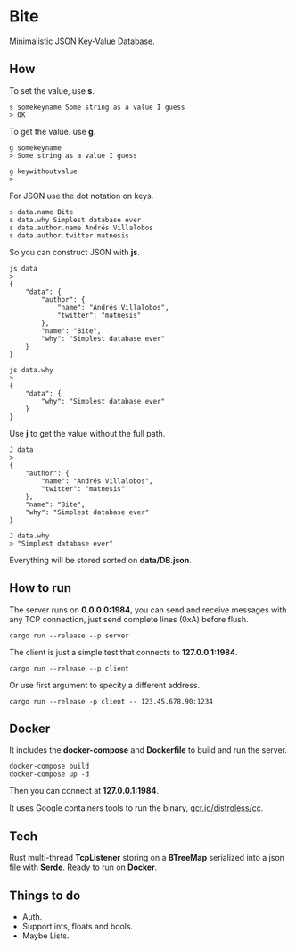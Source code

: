 # Bite

Minimalistic JSON Key-Value Database.

## How

To set the value, use **s**.

    s somekeyname Some string as a value I guess
    > OK

To get the value. use **g**.

    g somekeyname
    > Some string as a value I guess

    g keywithoutvalue
    >

For JSON use the dot notation on keys.

    s data.name Bite
    s data.why Simplest database ever
    s data.author.name Andrés Villalobos
    s data.author.twitter matnesis

So you can construct JSON with **js**.

    js data
    >
    {
        "data": {
            "author": {
                "name": "Andrés Villalobos",
                "twitter": "matnesis"
            },
            "name": "Bite",
            "why": "Simplest database ever"
        }
    }

    js data.why
    >
    {
        "data": {
            "why": "Simplest database ever"
        }
    }

Use **j** to get the value without the full path.

    J data
    >
    {
        "author": {
            "name": "Andrés Villalobos",
            "twitter": "matnesis"
        },
        "name": "Bite",
        "why": "Simplest database ever"
    }

    J data.why
    > "Simplest database ever"

Everything will be stored sorted on **data/DB.json**.

## How to run

The server runs on **0.0.0.0:1984**, you can send and receive messages with any
TCP connection, just send complete lines (0xA) before flush.

    cargo run --release --p server

The client is just a simple test that connects to **127.0.0.1:1984**.

    cargo run --release --p client

Or use first argument to specity a different address.

    cargo run --release -p client -- 123.45.678.90:1234

## Docker

It includes the **docker-compose** and **Dockerfile** to build and run the
server.

    docker-compose build
    docker-compose up -d

Then you can connect at **127.0.0.1:1984**.

It uses Google containers tools to run the binary,
[gcr.io/distroless/cc](https://github.com/GoogleContainerTools/distroless/blob/master/examples/rust/Dockerfile).

## Tech

Rust multi-thread **TcpListener** storing on a **BTreeMap** serialized into a
json file with **Serde**. Ready to run on **Docker**.

## Things to do

- Auth.
- Support ints, floats and bools.
- Maybe Lists.
